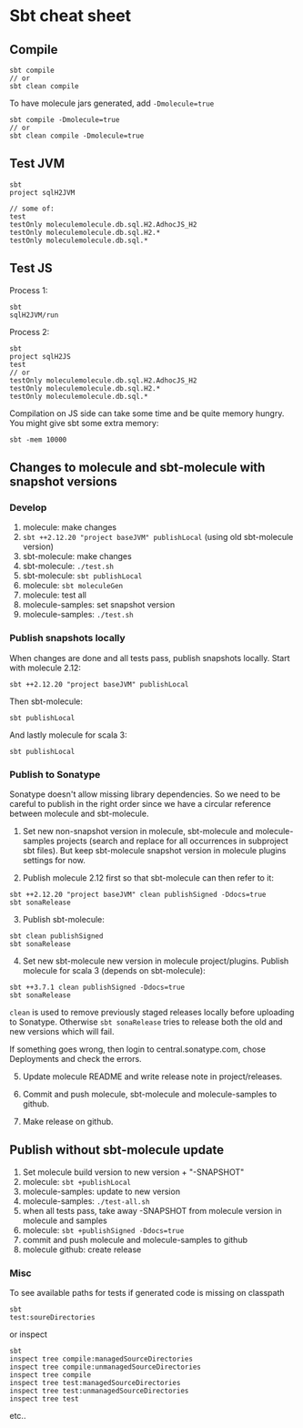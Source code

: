 # Sbt cheat sheet

## Compile

    sbt compile
    // or
    sbt clean compile

To have molecule jars generated, add `-Dmolecule=true`

    sbt compile -Dmolecule=true
    // or
    sbt clean compile -Dmolecule=true

## Test JVM

    sbt
    project sqlH2JVM

    // some of:
    test
    testOnly moleculemolecule.db.sql.H2.AdhocJS_H2
    testOnly moleculemolecule.db.sql.H2.*
    testOnly moleculemolecule.db.sql.*

## Test JS

Process 1:

    sbt
    sqlH2JVM/run

Process 2:

    sbt
    project sqlH2JS
    test
    // or
    testOnly moleculemolecule.db.sql.H2.AdhocJS_H2
    testOnly moleculemolecule.db.sql.H2.*
    testOnly moleculemolecule.db.sql.*

Compilation on JS side can take some time and be quite memory hungry. You might give sbt some extra memory:

    sbt -mem 10000

## Changes to molecule and sbt-molecule with snapshot versions

### Develop
1) molecule: make changes
1) `sbt ++2.12.20 "project baseJVM" publishLocal` (using old sbt-molecule version)
1) sbt-molecule: make changes
1) sbt-molecule: `./test.sh`
1) sbt-molecule: `sbt publishLocal`
1) molecule: `sbt moleculeGen`
1) molecule: test all
1) molecule-samples: set snapshot version
1) molecule-samples: `./test.sh`


### Publish snapshots locally

When changes are done and all tests pass, publish snapshots locally. Start with molecule 2.12:

    sbt ++2.12.20 "project baseJVM" publishLocal

Then sbt-molecule:

    sbt publishLocal

And lastly molecule for scala 3:

    sbt publishLocal


### Publish to Sonatype

Sonatype doesn't allow missing library dependencies. So we need to be careful to publish in the right order since we have a circular reference between molecule and sbt-molecule.

1. Set new non-snapshot version in molecule, sbt-molecule and molecule-samples projects (search and replace for all occurrences in subproject sbt files). But keep sbt-molecule snapshot version in molecule plugins settings for now.

2. Publish molecule 2.12 first so that sbt-molecule can then refer to it:

```
sbt ++2.12.20 "project baseJVM" clean publishSigned -Ddocs=true
sbt sonaRelease
```

3. Publish sbt-molecule:

```
sbt clean publishSigned
sbt sonaRelease
```

4. Set new sbt-molecule new version in molecule project/plugins. Publish molecule for scala 3 (depends on sbt-molecule):

```
sbt ++3.7.1 clean publishSigned -Ddocs=true
sbt sonaRelease
```

`clean` is used to remove previously staged releases locally before uploading to Sonatype. Otherwise `sbt sonaRelease` tries to release both the old and new versions which will fail.

If something goes wrong, then login to central.sonatype.com, chose Deployments and check the errors.

5. Update molecule README and write release note in project/releases.
 
6. Commit and push molecule, sbt-molecule and molecule-samples to github.

7. Make release on github.

    
## Publish without sbt-molecule update

1) Set molecule build version to new version + "-SNAPSHOT"
1) molecule: `sbt +publishLocal`
1) molecule-samples: update to new version
1) molecule-samples: `./test-all.sh`
2) when all tests pass, take away -SNAPSHOT from molecule version in molecule and samples
1) molecule: `sbt +publishSigned -Ddocs=true`
1) commit and push molecule and molecule-samples to github
1) molecule github: create release

### Misc

To see available paths for tests if generated code is missing on classpath

    sbt
    test:soureDirectories

or inspect

    sbt
    inspect tree compile:managedSourceDirectories
    inspect tree compile:unmanagedSourceDirectories
    inspect tree compile
    inspect tree test:managedSourceDirectories
    inspect tree test:unmanagedSourceDirectories
    inspect tree test

etc..
                 